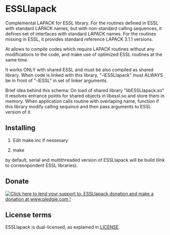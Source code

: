 ESSLlapack
==========

Complemental LAPACK for ESSL library.
For the routines defined in ESSL with standard LAPACK names, but with non-standard
calling sequences, it defines set of interfaces with standard LAPACK names.
For the routines missing in ESSL, it provides standard reference LAPACK 3.1.1 versions.

At allows to compile codes which require LAPACK routines without any modifications to the code,
and make use of optimized ESSL routines at the same time.

It works ONLY with shared ESSL and must be also compiled as shared library.
When code is linked with this library, "-lESSLlapack" must ALWAYS be in front of "-lESSL"
in set of linker arguments.

Brief idea behind this schema:
On load of shared library "libESSLlapack.so" it resolves entrance points for shared objects 
in libessl.so and store them in memory. When application calls routine with overlaping name, 
function if this library modify calling sequince and then pass arguments to ESSL version of it.

Installing
----------
1) Edit make.inc if nessesary

2) make

by default, serial and multithreaded version of ESSLlapack will be build (link to corresnpondent ESSL libraries).

Donate
------
<a href='http://www.pledgie.com/campaigns/19516'><img alt='Click here to lend your support to: ESSLlapack donation and make a donation at www.pledgie.com !' src='http://www.pledgie.com/campaigns/19516.png?skin_name=chrome' border='0' /></a>

License terms
-------------
ESSLlapack is dual-licensed, as explained in [LICENSE](LICENSE).

